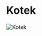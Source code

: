 # Kotek
![Kotek](https://github.com/nic00la1/Kotek-Karuzela-MAUI-App/assets/99048749/68a3130f-45fc-4116-a13a-a054ced4218e)
